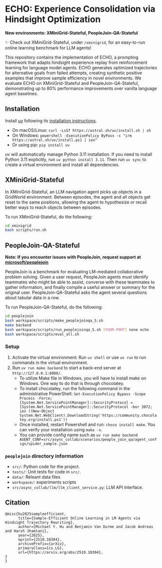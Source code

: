 # ECHO: Experience Consolidation via Hindsight Optimization

**New environments: XMiniGrid-Stateful, PeopleJoin-QA-Stateful**

✨ Check out XMiniGrid-Stateful, under `/xminigrid`, for an easy-to-run online learning benchmark for LLM agents!

This repository contains the implementation of ECHO, a prompting framework that adapts hindsight experience replay from reinforcement learning for language model agents. ECHO generates optimized trajectories for alternative goals from failed attempts, creating synthetic positive examples that improve sample efficiency in novel environments. We evaluate ECHO on XMiniGrid-Stateful and PeopleJoin-QA-Stateful, demonstrating up to 80% performance improvements over vanilla language agent baselines.

## Installation
Install [uv](https://docs.astral.sh/uv/) following its [installation instructions](https://docs.astral.sh/uv/getting-started/installation/).
   - On macOS/Linux: `curl -LsSf https://astral.sh/uv/install.sh | sh`
   - On Windows: `powershell -ExecutionPolicy ByPass -c "irm https://astral.sh/uv/install.ps1 | iex"`
   - Or using pip: `pip install uv`

uv will automatically manage Python 3.11 installation. If you need to install Python 3.11 explicitly, run `uv python install 3.11`.    Then run `uv sync` to create a virtual environment and install all dependencies.

## XMiniGrid-Stateful

In XMiniGrid-Stateful, an LLM navigation agent picks up objects in a GridWorld environment. Between episodes, the agent and all objects get reset to the same positions, allowing the agent to hypothesize or recall better ways to reach objects between episodes.

To run XMiniGrid-Stateful, do the following:
```bash
cd xminigrid
bash scripts/run.sh
```

## PeopleJoin-QA-Stateful

**Note: If you encounter issues with PeopleJoin, request support at [microsoft/peoplejoin](https://github.com/microsoft/peoplejoin)**

PeopleJoin is a benchmark for evaluating LM-mediated collaborative problem solving. Given a user request, PeopleJoin agents must identify teammates who might be able to assist, converse with these teammates to gather information, and finally compile a useful answer or summary for the original user. PeopleJoin-QA-Stateful asks the agent several questions about tabular data in a row.

To run PeopleJoin-QA-Stateful, do the following:
```bash
cd peoplejoin
bash workspace/scripts/make_peoplejoinqa_S.sh
make backend
bash workspace/scripts/run_peoplejoinqa_S.sh [YOUR-PORT] none echo
bash workspace/scripts/eval_all.sh
```

### Setup

1. Activate the virtual environment:
   Run `uv shell` or use `uv run` to run commands in the virtual environment.
2. Run `uv run make backend` to start a back-end server at `http://127.0.0.1:8000/`.
    - To utilize Make file in Windows, you will have to install make on Windows. One way to do that is through chocolatey.
    - To install chocolatey, run the following command in the administrative PowerShell:
   `Set-ExecutionPolicy Bypass -Scope Process -Force; [System.Net.ServicePointManager]::SecurityProtocol = [System.Net.ServicePointManager]::SecurityProtocol -bor 3072; iex ((New-Object System.Net.WebClient).DownloadString('https://community.chocolatey.org/install.ps1'))`
    - Once installed, restart Powershell and run: `choco install make`. You can verify your installation using `make -v`.
    - You can provide config name such as `uv run make backend AGENT_CONF=src/async_collab/scenarios/people_join_qa/agent_configs/spider_sample.json`


### `peoplejoin` directory information
- `src/`: Python code for the project.
- `tests/`: Unit tests for code in `src/`.
- `data/`: Releant data files
- `workspace/`: experiments scripts
- `src/async_collab/llm/llm_client_service.py`: LLM API interface. 


## Citation
```
@misc{hu2025sampleefficient,
      title={Sample-Efficient Online Learning in LM Agents via Hindsight Trajectory Rewriting}, 
      author={Michael Y. Hu and Benjamin Van Durme and Jacob Andreas and Harsh Jhamtani},
      year={2025},
      eprint={2510.10304},
      archivePrefix={arXiv},
      primaryClass={cs.LG},
      url={https://arxiv.org/abs/2510.10304}, 
}
}
```
